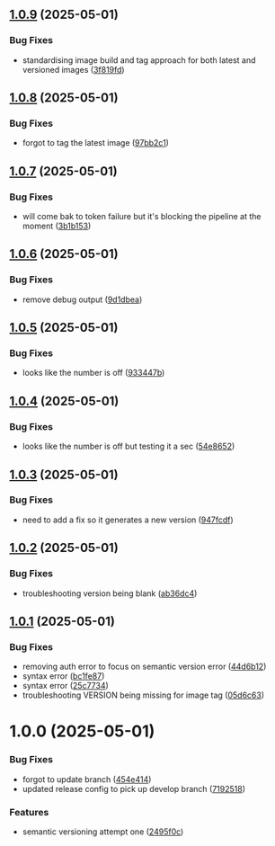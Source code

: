 ## [1.0.9](https://github.com/StefanLock/python-build-pipeline/compare/v1.0.8...v1.0.9) (2025-05-01)


### Bug Fixes

* standardising image build and tag approach for both latest and versioned images ([3f819fd](https://github.com/StefanLock/python-build-pipeline/commit/3f819fdd6ef602e09ff4834850bf733839b0ca67))

## [1.0.8](https://github.com/StefanLock/python-build-pipeline/compare/v1.0.7...v1.0.8) (2025-05-01)


### Bug Fixes

* forgot to tag the latest image ([97bb2c1](https://github.com/StefanLock/python-build-pipeline/commit/97bb2c1651a2bb53338753ee40c3d9df93c6df1c))

## [1.0.7](https://github.com/StefanLock/python-build-pipeline/compare/v1.0.6...v1.0.7) (2025-05-01)


### Bug Fixes

* will come bak to token failure but it's blocking the pipeline at the moment ([3b1b153](https://github.com/StefanLock/python-build-pipeline/commit/3b1b1533295a88f316828b5737b15671b4f384a0))

## [1.0.6](https://github.com/StefanLock/python-build-pipeline/compare/v1.0.5...v1.0.6) (2025-05-01)


### Bug Fixes

* remove debug output ([9d1dbea](https://github.com/StefanLock/python-build-pipeline/commit/9d1dbeaacc97a7e94dd5acbf635d7ab37b9b8847))

## [1.0.5](https://github.com/StefanLock/python-build-pipeline/compare/v1.0.4...v1.0.5) (2025-05-01)


### Bug Fixes

* looks like the number is off ([933447b](https://github.com/StefanLock/python-build-pipeline/commit/933447b058c54e278d643cf1e28ce49114877e45))

## [1.0.4](https://github.com/StefanLock/python-build-pipeline/compare/v1.0.3...v1.0.4) (2025-05-01)


### Bug Fixes

* looks like the number is off but testing it a sec ([54e8652](https://github.com/StefanLock/python-build-pipeline/commit/54e8652043c4f2cde2d8cec5a434351d93c4abc3))

## [1.0.3](https://github.com/StefanLock/python-build-pipeline/compare/v1.0.2...v1.0.3) (2025-05-01)


### Bug Fixes

* need to add a fix so it generates a new version ([947fcdf](https://github.com/StefanLock/python-build-pipeline/commit/947fcdf6eb8f5ff18ba63b80b6ab83eac88b9a88))

## [1.0.2](https://github.com/StefanLock/python-build-pipeline/compare/v1.0.1...v1.0.2) (2025-05-01)


### Bug Fixes

* troubleshooting version being blank ([ab36dc4](https://github.com/StefanLock/python-build-pipeline/commit/ab36dc4af3ea02269c989e6bca83d50ea9a174ff))

## [1.0.1](https://github.com/StefanLock/python-build-pipeline/compare/v1.0.0...v1.0.1) (2025-05-01)


### Bug Fixes

* removing auth error to focus on semantic version error ([44d6b12](https://github.com/StefanLock/python-build-pipeline/commit/44d6b12aaaecb959aaeea6462f29aea8b5b82fae))
* syntax error ([bc1fe87](https://github.com/StefanLock/python-build-pipeline/commit/bc1fe87adcc30441d6e966d7a03bebe4a0d5ce6f))
* syntax error ([25c7734](https://github.com/StefanLock/python-build-pipeline/commit/25c7734c3b707a099f5b650f399e534e9da2cc58))
* troubleshooting VERSION being missing for image tag ([05d6c63](https://github.com/StefanLock/python-build-pipeline/commit/05d6c63d160454154136509adcc6c1ced63c7ecf))

# 1.0.0 (2025-05-01)


### Bug Fixes

* forgot to update branch ([454e414](https://github.com/StefanLock/python-build-pipeline/commit/454e4148b34e69620f9ccaf51bf827c8b5ad2add))
* updated release  config to pick up develop branch ([7192518](https://github.com/StefanLock/python-build-pipeline/commit/719251836909dc2cfc53a39641413cf963a23b43))


### Features

* semantic versioning attempt one ([2495f0c](https://github.com/StefanLock/python-build-pipeline/commit/2495f0cd96068610daedb337cb29a9fedf84947c))
